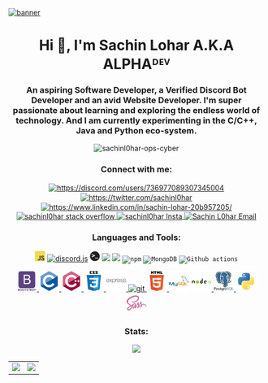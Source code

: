 [![banner](https://media.discordapp.net/attachments/773005768458764349/826873462802219028/sachin.jpg?width=1203&height=500)](https://sachinlohar.ml)

<h1 align="center">Hi 👋, I'm Sachin Lohar A.K.A ALPHAᴰᴱⱽ</h1>
<h3 align="center">An aspiring Software Developer, a Verified Discord Bot Developer and an avid Website Developer. I'm super passionate about learning and exploring the endless world of technology. And I am currently experimenting in the C/C++, Java and Python eco-system.</h3>
<p align="center"> <img src="https://komarev.com/ghpvc/?username=sachinl0har-ops-cyber" alt="sachinl0har-ops-cyber" /> </p>


<h3 align="center">Connect with me:</h3>
<p align="center">
<a href="https://discord.com/users/736977089307345004" target="blank"><img align="center" src="https://cdn.jsdelivr.net/npm/simple-icons@3.0.1/icons/discord.svg" alt="https://discord.com/users/736977089307345004" height="30" width="40" /></a>
	<a href="https://twitter.com/sachinl0har" target="blank"><img align="center" src="https://cdn.jsdelivr.net/npm/simple-icons@3.0.1/icons/twitter.svg" alt="https://twitter.com/sachinl0har" height="30" width="40" /></a>
	<a href="https://www.linkedin.com/in/sachin-lohar-20b957205/" target="blank"><img align="center" src="https://cdn.jsdelivr.net/npm/simple-icons@3.0.1/icons/linkedin.svg" alt="https://www.linkedin.com/in/sachin-lohar-20b957205/" height="30" width="40" /></a>
	<a href="https://stackoverflow.com/users/15559115/sachin-lohar" target="blank">
  <img align="center" alt="sachinl0har stack overflow" height="30" width="40" src="https://cdn.jsdelivr.net/npm/simple-icons@v3/icons/stackoverflow.svg" />
</a>
	<a href="https://www.instagram.com/sachinl0har/" target="blank">
  <img align="center" alt="sachinl0har Insta" height="30" width="40" src="https://cdn.jsdelivr.net/npm/simple-icons@v3/icons/instagram.svg" />
</a>

<a href="https://mail.google.com/mail/u/0/?fs=1&to=sachin.l0har0424@gmail.com&tf=cm">
  <img align="center" alt="Sachin L0har Email" height="30" width="40" src="https://cdn.jsdelivr.net/npm/simple-icons@v3/icons/gmail.svg" />
</a>

</p>

<h3 align="center">Languages and Tools:</h3>
<p align="center">
<code><img height="20" src="https://raw.githubusercontent.com/github/explore/80688e429a7d4ef2fca1e82350fe8e3517d3494d/topics/javascript/javascript.png"></code>
<a href="https://discord.js.org"><img src="https://cdn.discordapp.com/attachments/740865034887888996/740865173065170994/logo-square.png" width="20" alt="discord.js" /></a>
<code><img height="20" src="https://raw.githubusercontent.com/github/explore/80688e429a7d4ef2fca1e82350fe8e3517d3494d/topics/terminal/terminal.png"></code>
<code><img height="20" src="https://img.shields.io/badge/-Nodejs-43853d?style=flat-square&logo=Node.js&logoColor=white"/></code>
<code><img height="20" src="https://img.shields.io/badge/-Heroku-430098?style=flat-square&logo=heroku&logoColor=white" /></code>
<code><img alt="npm" src="https://img.shields.io/badge/-NPM-CB3837?style=flat-square&logo=npm&logoColor=white" /></code>
<code><img alt="MongoDB" src="https://img.shields.io/badge/-MongoDB-13aa52?style=flat-square&logo=mongodb&logoColor=white" /></code>
<code><img alt="Github actions" src="https://img.shields.io/badge/-Github_Actions-2088FF?style=flat-square&logo=github-actions&logoColor=white" /></code></p>
<p align="center">
<a href="https://getbootstrap.com" target="_blank"> <img src="https://raw.githubusercontent.com/devicons/devicon/master/icons/bootstrap/bootstrap-plain-wordmark.svg" alt="bootstrap" width="40" height="40"/> </a> <a href="https://www.cprogramming.com/" target="_blank"> <img src="https://raw.githubusercontent.com/devicons/devicon/master/icons/c/c-original.svg" alt="c" width="40" height="40"/> </a> <a href="https://www.w3schools.com/cpp/" target="_blank"> <img src="https://raw.githubusercontent.com/devicons/devicon/master/icons/cplusplus/cplusplus-original.svg" alt="cplusplus" width="40" height="40"/> </a> <a href="https://www.w3schools.com/css/" target="_blank"> <img src="https://raw.githubusercontent.com/devicons/devicon/master/icons/css3/css3-original-wordmark.svg" alt="css3" width="40" height="40"/> </a> <a href="https://expressjs.com" target="_blank"> <img src="https://raw.githubusercontent.com/devicons/devicon/master/icons/express/express-original-wordmark.svg" alt="express" width="40" height="40"/> </a> </a> <a href="https://git-scm.com/" target="_blank"> <img src="https://www.vectorlogo.zone/logos/git-scm/git-scm-icon.svg" alt="git" width="40" height="40"/> </a> <a href="https://www.w3.org/html/" target="_blank"> <img src="https://raw.githubusercontent.com/devicons/devicon/master/icons/html5/html5-original-wordmark.svg" alt="html5" width="40" height="40"/> </a>  <img src="https://raw.githubusercontent.com/devicons/devicon/master/icons/mysql/mysql-original-wordmark.svg" alt="mysql" width="40" height="40"/> </a> <a href="https://nodejs.org" target="_blank"> <img src="https://raw.githubusercontent.com/devicons/devicon/master/icons/nodejs/nodejs-original-wordmark.svg" alt="nodejs" width="40" height="40"/> </a> <a href="https://www.postgresql.org" target="_blank"> <img src="https://raw.githubusercontent.com/devicons/devicon/master/icons/postgresql/postgresql-original-wordmark.svg" alt="postgresql" width="40" height="40"/> </a> <a href="https://www.python.org" target="_blank"> <img src="https://raw.githubusercontent.com/devicons/devicon/master/icons/python/python-original.svg" alt="python" width="40" height="40"/> </a> <a href="https://sass-lang.com" target="_blank"> <img src="https://raw.githubusercontent.com/devicons/devicon/master/icons/sass/sass-original.svg" alt="sass" width="40" height="40"/> </a> </p>

<h3 align="center">Stats:</h3>


<div align="center"><img src="https://github-profile-trophy.vercel.app/?username=sachinl0har&theme=dracula&count_private=true"></div>

<table width="100%" align="center">
  <tr>
    <td>
<img height="180em" src="https://github-readme-stats.vercel.app/api?username=sachinl0har&show_icons=true&hide_border=true&theme=tokyonight" /> </td>
 <td> <img height="180em" src="https://github-readme-stats.vercel.app/api/top-langs/?username=sachinl0har&show_icons=true&hide_border=true&layout=compact&langs_count=8&theme=tokyonight"/> </td>
  </tr>
 <table>
